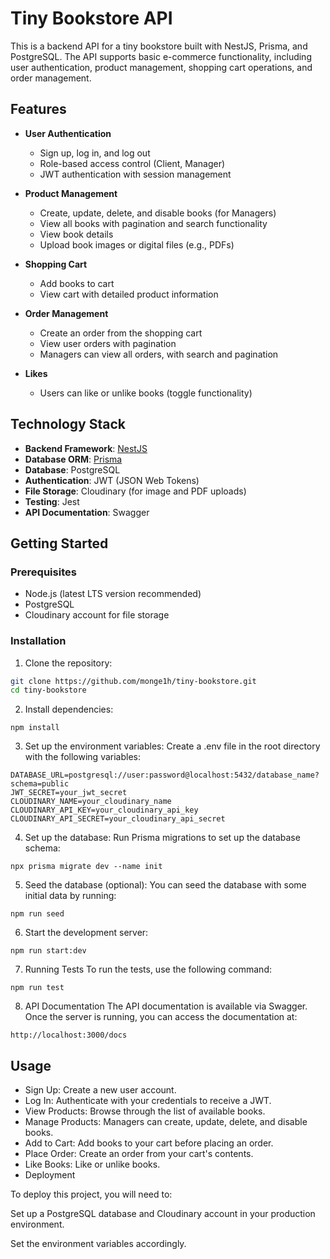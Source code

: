 # Tiny Bookstore API

This is a backend API for a tiny bookstore built with NestJS, Prisma, and PostgreSQL. The API supports basic e-commerce functionality, including user authentication, product management, shopping cart operations, and order management.

## Features

- **User Authentication**
  - Sign up, log in, and log out
  - Role-based access control (Client, Manager)
  - JWT authentication with session management

- **Product Management**
  - Create, update, delete, and disable books (for Managers)
  - View all books with pagination and search functionality
  - View book details
  - Upload book images or digital files (e.g., PDFs)

- **Shopping Cart**
  - Add books to cart
  - View cart with detailed product information

- **Order Management**
  - Create an order from the shopping cart
  - View user orders with pagination
  - Managers can view all orders, with search and pagination

- **Likes**
  - Users can like or unlike books (toggle functionality)

## Technology Stack

- **Backend Framework**: [NestJS](https://nestjs.com/)
- **Database ORM**: [Prisma](https://www.prisma.io/)
- **Database**: PostgreSQL
- **Authentication**: JWT (JSON Web Tokens)
- **File Storage**: Cloudinary (for image and PDF uploads)
- **Testing**: Jest
- **API Documentation**: Swagger

## Getting Started

### Prerequisites

- Node.js (latest LTS version recommended)
- PostgreSQL
- Cloudinary account for file storage

### Installation

1. Clone the repository:
  ```bash
  git clone https://github.com/monge1h/tiny-bookstore.git
  cd tiny-bookstore
  ```

2. Install dependencies:

```
npm install
```

3. Set up the environment variables:
Create a .env file in the root directory with the following variables:

```env
DATABASE_URL=postgresql://user:password@localhost:5432/database_name?schema=public
JWT_SECRET=your_jwt_secret
CLOUDINARY_NAME=your_cloudinary_name
CLOUDINARY_API_KEY=your_cloudinary_api_key
CLOUDINARY_API_SECRET=your_cloudinary_api_secret
```

4. Set up the database:
Run Prisma migrations to set up the database schema:

```
npx prisma migrate dev --name init
```

5. Seed the database (optional):
You can seed the database with some initial data by running:

```
npm run seed
```

6. Start the development server:

```
npm run start:dev
```


7. Running Tests
To run the tests, use the following command:

```
npm run test
```

8. API Documentation
 The API documentation is available via Swagger. Once the server is running, you can access the documentation at:

```
http://localhost:3000/docs
```

## Usage
- Sign Up: Create a new user account.
- Log In: Authenticate with your credentials to receive a JWT.
- View Products: Browse through the list of available books.
- Manage Products: Managers can create, update, delete, and disable books.
- Add to Cart: Add books to your cart before placing an order.
- Place Order: Create an order from your cart's contents.
- Like Books: Like or unlike books.
- Deployment

To deploy this project, you will need to:

Set up a PostgreSQL database and Cloudinary account in your production environment.

Set the environment variables accordingly.
